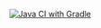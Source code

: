 [![Java CI with Gradle](https://github.com/NataliaSerdakova/Selenium/actions/workflows/gradle.yml/badge.svg)](https://github.com/NataliaSerdakova/Selenium/actions/workflows/gradle.yml)